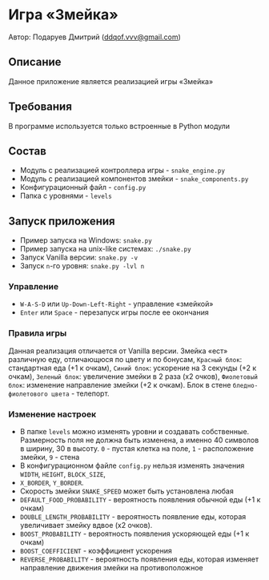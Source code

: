 # Игра «Змейка»

Автор: Подаруев Дмитрий (ddqof.vvv@gmail.com)

## Описание
Данное приложение является реализацией игры «Змейка»

## Требования
В программе используется только встроенные в Python модули

## Состав
* Модуль с реализацией контроллера игры - `snake_engine.py`
* Модуль с реализацией компонентов змейки - `snake_components.py`
* Конфигурационный файл - `config.py`
* Папка с уровнями - `levels`

## Запуск приложения
* Пример запуска на Windows: `snake.py`
* Пример запуска на unix-like системах: `./snake.py`
* Запуск Vanilla версии: `snake.py -v`
* Запуск `n`-го уровня: `snake.py -lvl n`

### Управление
* `W-A-S-D` или `Up-Down-Left-Right` - управление «змейкой»
* `Enter` или `Space` - перезапуск игры после ее окончания

### Правила игры
Данная реализация отличается от Vanilla версии. Змейка «ест» различную еду, отличающюся по цвету и
по бонусам, `Красный блок`: стандартная еда (+1 к очкам), `Синий блок`: ускорение на 3 секунды (+2 к
очкам), `Зеленый блок`: увеличение змейки в 2 раза (x2 очков), `Фиолетовый блок`: изменение
направление змейки (+2 к очкам). Блок в стене `бледно-фиолетового цвета` - телепорт.

### Изменение настроек
* В папке `levels` можно изменять уровни и создавать собственные. Размерность поля не должна быть изменена, а именно 40 символов в ширину, 30 в высоту. `0` - пустая клетка на поле, `1` - расположение змейки, `9` - стена
* В конфигурационном файле `config.py` нельзя изменять значения `WIDTH`, `HEIGHT`, `BLOCK_SIZE`,
* `X_BORDER`, `Y_BORDER`.
* Скорость змейки `SNAKE_SPEED` может быть установлена любая
* `DEFAULT_FOOD_PROBABILITY` - вероятность появления обычной еды (+1 к очкам)
* `DOUBLE_LENGTH_PROBABILITY` - вероятность появление еды, которая увеличивает змейку вдвое (x2 очков).
* `BOOST_PROBABILITY` - вероятность появления ускоряющей еды (+1 к очкам)
* `BOOST_COEFFICIENT` - коэффициент ускорения
* `REVERSE_PROBABILITY` - вероятность появления еды, которая изменяет направление движения змейки на противоположное
